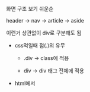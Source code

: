 화면 구조 보기 쉬운순

header -> nav -> article -> aside

이런거 상관없이 div로 구분해도 됨


- css먹일때 점(.)의 유무
  
  - .div -> class에 적용
  
  - div -> div 태그 전체에 적용

- html에서 <style>
  
  - < 태그명 >. class명 {}
    
    - ul . menubar{}
      
      - 이렇게 불러오는 양식이 컴포넌트와 비슷
